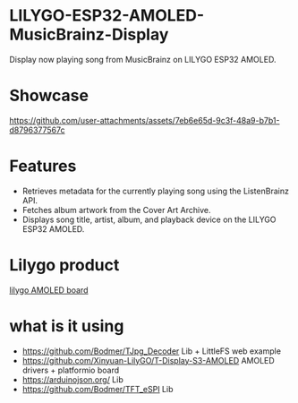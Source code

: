 # LILYGO-ESP32-AMOLED-MusicBrainz-Display
Display now playing song from MusicBrainz on LILYGO ESP32 AMOLED. 

# Showcase


https://github.com/user-attachments/assets/7eb6e65d-9c3f-48a9-b7b1-d8796377567c



# Features
- Retrieves metadata for the currently playing song using the ListenBrainz API.
- Fetches album artwork from the Cover Art Archive.
- Displays song title, artist, album, and playback device on the LILYGO ESP32 AMOLED.

# Lilygo product
[lilygo AMOLED board](https://lilygo.cc/products/t-display-s3-amoled?variant=43506902335669)

# what is it using
- https://github.com/Bodmer/TJpg_Decoder Lib + LittleFS web example
- https://github.com/Xinyuan-LilyGO/T-Display-S3-AMOLED AMOLED drivers + platformio board
- https://arduinojson.org/ Lib
- https://github.com/Bodmer/TFT_eSPI Lib
